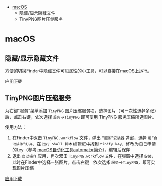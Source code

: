 * [macOS](#macOS)
  * [隐藏/显示隐藏文件](#隐藏/显示隐藏文件)
  * [TinyPNG图片压缩服务](#TinyPNG图片压缩服务)

# macOS

## 隐藏/显示隐藏文件

方便的切换Finder中隐藏文件可见属性的小工具，可以直接在macOS上运行。

[应用下载](./file/tools/macOS/显示隐藏文件.app.zip)

## TinyPNG图片压缩服务

为右键“服务”菜单添加 `TinyPNG` 图片压缩服务项，选择图片（可一次性选择多张）后，点击右键，依次选择 `服务`→`TinyPNG` 即可使用 TinyPNG 服务压缩所选图片。

使用方法：
1. 在Finder中双击 `TinyPNG.workflow` 文件，弹出 `“服务”安装器` 弹窗，选择 `用“自动操作”打开`，在 `运行 Shell 脚本` 编辑框中找到 `tinify.key`，修改为自己申请的key（参考 [macOS自动化工具automator简介](./note/macOS自动化工具automator简介.md)），编辑后保存
1. 退出 `自动操作` 应用，再次双击 `TinyPNG.workflow` 文件，在弹窗中选择 `安装`，此时在Finder中选择一张图片，点击右键，依次选择 `服务`→`TinyPNG`，即可实现图片压缩

[应用下载](./file/tools/macOS/TinyPNG.workflow.zip)